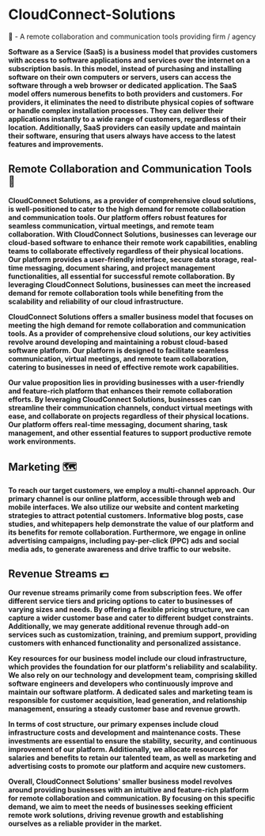 # CloudConnect-Solutions
📲 - A remote collaboration and communication tools providing firm / agency

**Software as a Service (SaaS) is a business model that provides customers with access to software applications and services over the internet on a subscription basis. In this model, instead of purchasing and installing software on their own computers or servers, users can access the software through a web browser or dedicated application. The SaaS model offers numerous benefits to both providers and customers. For providers, it eliminates the need to distribute physical copies of software or handle complex installation processes. They can deliver their applications instantly to a wide range of customers, regardless of their location. Additionally, SaaS providers can easily update and maintain their software, ensuring that users always have access to the latest features and improvements.**

## Remote Collaboration and Communication Tools 📩

**CloudConnect Solutions, as a provider of comprehensive cloud solutions, is well-positioned to cater to the high demand for remote collaboration and communication tools. Our platform offers robust features for seamless communication, virtual meetings, and remote team collaboration. With CloudConnect Solutions, businesses can leverage our cloud-based software to enhance their remote work capabilities, enabling teams to collaborate effectively regardless of their physical locations. Our platform provides a user-friendly interface, secure data storage, real-time messaging, document sharing, and project management functionalities, all essential for successful remote collaboration. By leveraging CloudConnect Solutions, businesses can meet the increased demand for remote collaboration tools while benefiting from the scalability and reliability of our cloud infrastructure.**

**CloudConnect Solutions offers a smaller business model that focuses on meeting the high demand for remote collaboration and communication tools. As a provider of comprehensive cloud solutions, our key activities revolve around developing and maintaining a robust cloud-based software platform. Our platform is designed to facilitate seamless communication, virtual meetings, and remote team collaboration, catering to businesses in need of effective remote work capabilities.**

**Our value proposition lies in providing businesses with a user-friendly and feature-rich platform that enhances their remote collaboration efforts. By leveraging CloudConnect Solutions, businesses can streamline their communication channels, conduct virtual meetings with ease, and collaborate on projects regardless of their physical locations. Our platform offers real-time messaging, document sharing, task management, and other essential features to support productive remote work environments.**

## Marketing 🗺

**To reach our target customers, we employ a multi-channel approach. Our primary channel is our online platform, accessible through web and mobile interfaces. We also utilize our website and content marketing strategies to attract potential customers. Informative blog posts, case studies, and whitepapers help demonstrate the value of our platform and its benefits for remote collaboration. Furthermore, we engage in online advertising campaigns, including pay-per-click (PPC) ads and social media ads, to generate awareness and drive traffic to our website.**

## Revenue Streams 💷

**Our revenue streams primarily come from subscription fees. We offer different service tiers and pricing options to cater to businesses of varying sizes and needs. By offering a flexible pricing structure, we can capture a wider customer base and cater to different budget constraints. Additionally, we may generate additional revenue through add-on services such as customization, training, and premium support, providing customers with enhanced functionality and personalized assistance.**

**Key resources for our business model include our cloud infrastructure, which provides the foundation for our platform's reliability and scalability. We also rely on our technology and development team, comprising skilled software engineers and developers who continuously improve and maintain our software platform. A dedicated sales and marketing team is responsible for customer acquisition, lead generation, and relationship management, ensuring a steady customer base and revenue growth.**

**In terms of cost structure, our primary expenses include cloud infrastructure costs and development and maintenance costs. These investments are essential to ensure the stability, security, and continuous improvement of our platform. Additionally, we allocate resources for salaries and benefits to retain our talented team, as well as marketing and advertising costs to promote our platform and acquire new customers.**

**Overall, CloudConnect Solutions' smaller business model revolves around providing businesses with an intuitive and feature-rich platform for remote collaboration and communication. By focusing on this specific demand, we aim to meet the needs of businesses seeking efficient remote work solutions, driving revenue growth and establishing ourselves as a reliable provider in the market.**
